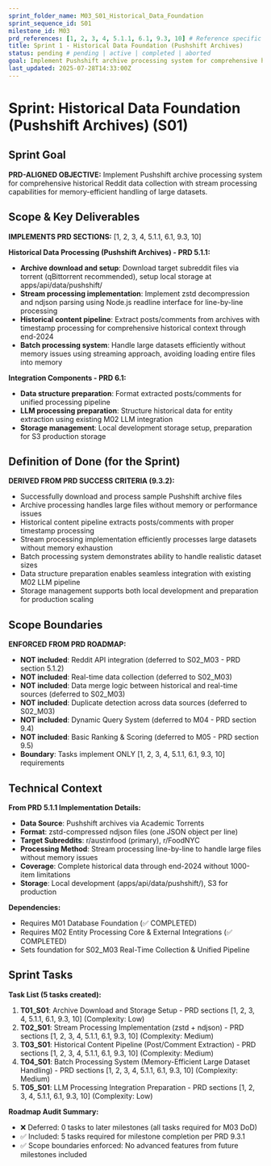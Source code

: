 ```yaml
---
sprint_folder_name: M03_S01_Historical_Data_Foundation
sprint_sequence_id: S01
milestone_id: M03
prd_references: [1, 2, 3, 4, 5.1.1, 6.1, 9.3, 10] # Reference specific PRD sections
title: Sprint 1 - Historical Data Foundation (Pushshift Archives)
status: pending # pending | active | completed | aborted
goal: Implement Pushshift archive processing system for comprehensive historical Reddit data collection with stream processing capabilities for memory-efficient handling of large datasets.
last_updated: 2025-07-28T14:33:00Z
---
```


# Sprint: Historical Data Foundation (Pushshift Archives) (S01)

## Sprint Goal

**PRD-ALIGNED OBJECTIVE:** Implement Pushshift archive processing system for comprehensive historical Reddit data collection with stream processing capabilities for memory-efficient handling of large datasets.

## Scope & Key Deliverables

**IMPLEMENTS PRD SECTIONS:** [1, 2, 3, 4, 5.1.1, 6.1, 9.3, 10]

**Historical Data Processing (Pushshift Archives) - PRD 5.1.1:**

- **Archive download and setup**: Download target subreddit files via torrent (qBittorrent recommended), setup local storage at apps/api/data/pushshift/
- **Stream processing implementation**: Implement zstd decompression and ndjson parsing using Node.js readline interface for line-by-line processing
- **Historical content pipeline**: Extract posts/comments from archives with timestamp processing for comprehensive historical context through end-2024
- **Batch processing system**: Handle large datasets efficiently without memory issues using streaming approach, avoiding loading entire files into memory

**Integration Components - PRD 6.1:**

- **Data structure preparation**: Format extracted posts/comments for unified processing pipeline
- **LLM processing preparation**: Structure historical data for entity extraction using existing M02 LLM integration
- **Storage management**: Local development storage setup, preparation for S3 production storage

## Definition of Done (for the Sprint)

**DERIVED FROM PRD SUCCESS CRITERIA (9.3.2):**

- Successfully download and process sample Pushshift archive files
- Archive processing handles large files without memory or performance issues
- Historical content pipeline extracts posts/comments with proper timestamp processing
- Stream processing implementation efficiently processes large datasets without memory exhaustion
- Batch processing system demonstrates ability to handle realistic dataset sizes
- Data structure preparation enables seamless integration with existing M02 LLM pipeline
- Storage management supports both local development and preparation for production scaling

## Scope Boundaries

**ENFORCED FROM PRD ROADMAP:**

- **NOT included**: Reddit API integration (deferred to S02_M03 - PRD section 5.1.2)
- **NOT included**: Real-time data collection (deferred to S02_M03)
- **NOT included**: Data merge logic between historical and real-time sources (deferred to S02_M03)
- **NOT included**: Duplicate detection across data sources (deferred to S02_M03)
- **NOT included**: Dynamic Query System (deferred to M04 - PRD section 9.4)
- **NOT included**: Basic Ranking & Scoring (deferred to M05 - PRD section 9.5)
- **Boundary**: Tasks implement ONLY [1, 2, 3, 4, 5.1.1, 6.1, 9.3, 10] requirements

## Technical Context

**From PRD 5.1.1 Implementation Details:**

- **Data Source**: Pushshift archives via Academic Torrents
- **Format**: zstd-compressed ndjson files (one JSON object per line)
- **Target Subreddits**: r/austinfood (primary), r/FoodNYC
- **Processing Method**: Stream processing line-by-line to handle large files without memory issues
- **Coverage**: Complete historical data through end-2024 without 1000-item limitations
- **Storage**: Local development (apps/api/data/pushshift/), S3 for production

**Dependencies:**
- Requires M01 Database Foundation (✅ COMPLETED)
- Requires M02 Entity Processing Core & External Integrations (✅ COMPLETED)
- Sets foundation for S02_M03 Real-Time Collection & Unified Pipeline

## Sprint Tasks

**Task List (5 tasks created):**

1. **T01_S01**: Archive Download and Storage Setup - PRD sections [1, 2, 3, 4, 5.1.1, 6.1, 9.3, 10] (Complexity: Low)
2. **T02_S01**: Stream Processing Implementation (zstd + ndjson) - PRD sections [1, 2, 3, 4, 5.1.1, 6.1, 9.3, 10] (Complexity: Medium)
3. **T03_S01**: Historical Content Pipeline (Post/Comment Extraction) - PRD sections [1, 2, 3, 4, 5.1.1, 6.1, 9.3, 10] (Complexity: Medium)
4. **T04_S01**: Batch Processing System (Memory-Efficient Large Dataset Handling) - PRD sections [1, 2, 3, 4, 5.1.1, 6.1, 9.3, 10] (Complexity: Medium)
5. **T05_S01**: LLM Processing Integration Preparation - PRD sections [1, 2, 3, 4, 5.1.1, 6.1, 9.3, 10] (Complexity: Low)

**Roadmap Audit Summary:**
- ❌ Deferred: 0 tasks to later milestones (all tasks required for M03 DoD)
- ✅ Included: 5 tasks required for milestone completion per PRD 9.3.1
- ✅ Scope boundaries enforced: No advanced features from future milestones included